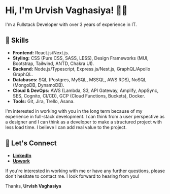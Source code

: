 # Hi, I'm Urvish Vaghasiya! 👋🏼  

I'm a Fullstack Developer with over 3 years of experience in IT.  

## 🚀 Skills  
- **Frontend:** React.js/Next.js.  
- **Styling:** CSS (Pure CSS, SASS, LESS), Design Frameworks (MUI, Bootstrap, Tailwind, ANTD, Chakra UI).  
- **Backend:** Node.js/Typescript, Express.js/Nest.js, GraphQL/Apollo GraphQL.  
- **Databases:** SQL (Postgres, MySQL, MSSQL, AWS RDS), NoSQL (MongoDB, DynamoDB).  
- **Cloud & DevOps:** AWS (Lambda, S3, API Gateway, Amplify, AppSync, SES, Cognito, CI/CD), GCP (Cloud Functions, Buckets), Docker.  
- **Tools:** Git, Jira, Trello, Asana.  

I'm interested in working with you in the long term because of my experience in full-stack development. I can think from a user perspective as a designer and I can think as a developer to make a structured project with less load time. I believe I can add real value to the project.  

## 🤝 Let's Connect  
- **[LinkedIn](https://www.linkedin.com/in/urvishvaghasiya/)**  
- **[Upwork](https://www.upwork.com/freelancers/~01208aba86bc9acd40)**  

If you're interested in working with me or have any further questions, please don't hesitate to contact me. I look forward to hearing from you!  

Thanks,
**Urvish Vaghasiya**
